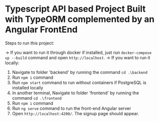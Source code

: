 # Typescript API based Project Built with TypeORM complemented by an Angular FrontEnd

Steps to run this project:

-> If you want to run it through docker if installed, just run `docker-compose up --build` command and open `http://localhost`.
-> If you want to run it locally:
1. Navigate to folder 'backend' by running the command `cd .\backend` 
2. Run `npm i` command
3. Run `npm start` command to run without containers if PostgreSQL is installed locally
4. In another terminal, Navigate to folder 'frontend' by running the command `cd .\frontend`
5. Run `npm i` command
6. Run `ng serve` command to run the front-end Angular server
7. Open `http://localhost:4200/`. The signup page should appear.
